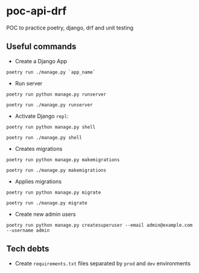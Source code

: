 # poc-api-drf
POC to practice poetry, django, drf and unit testing

## Useful commands

- Create a Django App

```shell
poetry run ./manage.py `app_name`
```

- Run server

```shell
poetry run python manage.py runserver

poetry run ./manage.py runserver
```

- Activate Django `repl`:

```shell
poetry run python manage.py shell

poetry run ./manage.py shell
```

- Creates migrations

```shell
poetry run python manage.py makemigrations

poetry run ./manage.py makemigrations
```

- Applies migrations

```shell
poetry run python manage.py migrate

poetry run ./manage.py migrate
```

- Create new admin users

```shell
poetry run python manage.py createsuperuser --email admin@example.com --username admin
```

## Tech debts

- Create `requirements.txt` files separated by `prod` and `dev` environments
